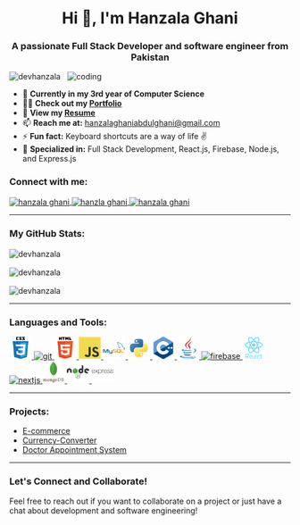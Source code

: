 <h1 align="center">Hi 👋, I'm Hanzala Ghani</h1>
<h3 align="center">A passionate Full Stack Developer and software engineer from Pakistan</h3>

<img align="right" alt="coding" width="400" src="https://media.giphy.com/media/qgQUggAC3Pfv687qPC/giphy.gif">

<p align="left"> 
  <img src="https://komarev.com/ghpvc/?username=devhanzala&label=Profile%20views&color=0e75b6&style=flat" alt="devhanzala" />
</p>

- 🌱 **Currently in my 3rd year of Computer Science**  
- 👨‍💻 **Check out my [Portfolio](https://personal-portfolio-hqpc.vercel.app/)**  
- 📄 **View my [Resume](https://www.dropbox.com/scl/fi/moyp7ac7y0pr206hk0heq/Hanzala_Resume.pdf?rlkey=x1awjvfkg7zi5gwmvof9o2fta&dl=0)**  
- 📫 **Reach me at:** hanzalaghaniabdulghani@gmail.com  
- ⚡ **Fun fact:** Keyboard shortcuts are a way of life ✌  
- 🚀 **Specialized in:** Full Stack Development, React.js, Firebase, Node.js, and Express.js  

<h3 align="left">Connect with me:</h3>
<p align="left">
  <a href="https://www.linkedin.com/in/hanzala-ghani001/" target="_blank">
    <img align="center" src="https://raw.githubusercontent.com/rahuldkjain/github-profile-readme-generator/master/src/images/icons/Social/linked-in-alt.svg" alt="hanzala ghani" height="30" width="40" />
  </a>
  <a href="https://fb.com/hanzla ghani" target="_blank">
    <img align="center" src="https://raw.githubusercontent.com/rahuldkjain/github-profile-readme-generator/master/src/images/icons/Social/facebook.svg" alt="hanzla ghani" height="30" width="40" />
  </a>
  <a href="https://instagram.com/hanzala ghani" target="_blank">
    <img align="center" src="https://raw.githubusercontent.com/rahuldkjain/github-profile-readme-generator/master/src/images/icons/Social/instagram.svg" alt="hanzala ghani" height="30" width="40" />
  </a>
</p>

---

<h3 align="left">My GitHub Stats:</h3>
<p align="left">
  <img align="center" src="https://github-readme-stats.vercel.app/api?username=devhanzala&show_icons=true&theme=radical" alt="devhanzala" />
</p>
<p align="left">
  <img align="center" src="https://github-readme-streak-stats.herokuapp.com/?user=devhanzala&theme=radical" alt="devhanzala" />
</p>
<p align="left">
  <img align="center" src="https://github-readme-stats.vercel.app/api/top-langs?username=devhanzala&show_icons=true&locale=en&layout=compact&theme=radical" alt="devhanzala" />
</p>

---

<h3 align="left">Languages and Tools:</h3>
<p align="left">
  <a href="https://www.w3schools.com/css/" target="_blank" rel="noreferrer">
    <img src="https://raw.githubusercontent.com/devicons/devicon/master/icons/css3/css3-original-wordmark.svg" alt="css3" width="40" height="40"/>
  </a>
  <a href="https://git-scm.com/" target="_blank" rel="noreferrer">
    <img src="https://www.vectorlogo.zone/logos/git-scm/git-scm-icon.svg" alt="git" width="40" height="40"/>
  </a>
  <a href="https://www.w3.org/html/" target="_blank" rel="noreferrer">
    <img src="https://raw.githubusercontent.com/devicons/devicon/master/icons/html5/html5-original-wordmark.svg" alt="html5" width="40" height="40"/>
  </a>
  <a href="https://developer.mozilla.org/en-US/docs/Web/JavaScript" target="_blank" rel="noreferrer">
    <img src="https://raw.githubusercontent.com/devicons/devicon/master/icons/javascript/javascript-original.svg" alt="javascript" width="40" height="40"/>
  </a>
  <a href="https://www.mysql.com/" target="_blank" rel="noreferrer">
    <img src="https://raw.githubusercontent.com/devicons/devicon/master/icons/mysql/mysql-original-wordmark.svg" alt="mysql" width="40" height="40"/>
  </a>
  <a href="https://www.python.org" target="_blank" rel="noreferrer">
    <img src="https://raw.githubusercontent.com/devicons/devicon/master/icons/python/python-original.svg" alt="python" width="40" height="40"/>
  </a>
  <a href="https://www.cplusplus.com/" target="_blank" rel="noreferrer">
    <img src="https://raw.githubusercontent.com/devicons/devicon/master/icons/cplusplus/cplusplus-original.svg" alt="cplusplus" width="40" height="40"/>
  </a>
  <a href="https://www.java.com/" target="_blank" rel="noreferrer">
    <img src="https://raw.githubusercontent.com/devicons/devicon/master/icons/java/java-original.svg" alt="java" width="40" height="40"/>
  </a>
  <a href="https://firebase.google.com/" target="_blank" rel="noreferrer">
    <img src="https://www.vectorlogo.zone/logos/firebase/firebase-icon.svg" alt="firebase" width="40" height="40"/>
  </a>
  <a href="https://reactjs.org/" target="_blank" rel="noreferrer">
    <img src="https://raw.githubusercontent.com/devicons/devicon/master/icons/react/react-original-wordmark.svg" alt="react" width="40" height="40"/>
  </a>
  <a href="https://nextjs.org/" target="_blank" rel="noreferrer">
    <img src="https://cdn.worldvectorlogo.com/logos/nextjs-2.svg" alt="nextjs" width="40" height="40"/>
  </a>
  <a href="https://www.mongodb.com/" target="_blank" rel="noreferrer">
    <img src="https://raw.githubusercontent.com/devicons/devicon/master/icons/mongodb/mongodb-original-wordmark.svg" alt="mongodb" width="40" height="40"/>
  </a>
  <a href="https://nodejs.org/" target="_blank" rel="noreferrer">
    <img src="https://raw.githubusercontent.com/devicons/devicon/master/icons/nodejs/nodejs-original-wordmark.svg" alt="nodejs" width="40" height="40"/>
  </a>
  <a href="https://expressjs.com/" target="_blank" rel="noreferrer">
    <img src="https://raw.githubusercontent.com/devicons/devicon/master/icons/express/express-original-wordmark.svg" alt="expressjs" width="40" height="40"/>
  </a>
</p>

---

<h3 align="left">Projects:</h3>
<ul>
  <li><a href="https://accesss-g8ggo9b8h-devhanzalas-projects.vercel.app/">E-commerce</a></li>
  <li><a href="https://willowy-dodol-71d900.netlify.app/">Currency-Converter</a></li>
  <li><a href="https://www.linkedin.com/posts/hanzala-ghani001_horizon-healthcare-a-comprehensive-healthcare-activity-7274008354006450176-qmmT?utm_source=share&utm_medium=member_desktop">Doctor Appointment System</a></li>
</ul>

---

<h3 align="left">Let's Connect and Collaborate!</h3>
<p align="left">Feel free to reach out if you want to collaborate on a project or just have a chat about development and software engineering!</p>
